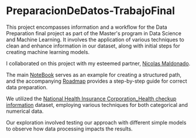 # PreparacionDeDatos-TrabajoFinal

This project encompasses information and a workflow for the Data Preparation final project as part of the Master's program in Data Science and Machine Learning. It involves the application of various techniques to clean and enhance information in our dataset, along with initial steps for creating machine learning models.

I collaborated on this project with my esteemed partner, [Nicolas Maldonado](https://github.com/nlmaldonadog).

The main [NoteBook](Data_Preparation-Miguel_Nicolas.ipynb) serves as an example for creating a structured path, and the accompanying [Roadmap](Roadmap_TrabajoFinal.ipynb) provides a step-by-step guide for correct data preparation.

We utilized the [National Health Insurance Corporation_Health checkup information](https://www.data.go.kr/data/15007122/fileData.do) dataset, employing various techniques for both categorical and numerical data.

Our exploration involved testing our approach with different simple models to observe how data processing impacts the results.